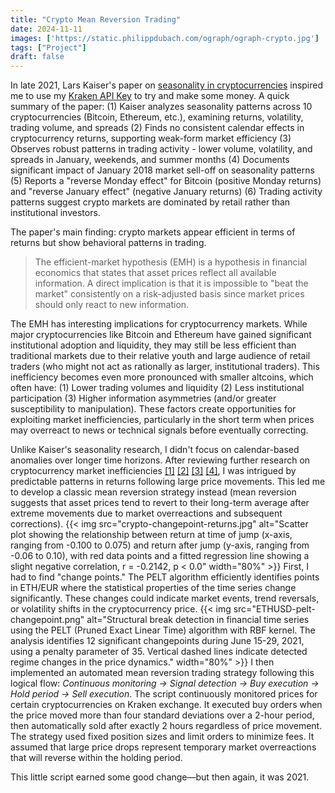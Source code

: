 ```yaml
---
title: "Crypto Mean Reversion Trading"
date: 2024-11-11
images: ['https://static.philippdubach.com/ograph/ograph-crypto.jpg']
tags: ["Project"]
draft: false
---
```


In late 2021, Lars Kaiser's paper on [seasonality in cryptocurrencies](https://www.sciencedirect.com/science/article/abs/pii/S1544612318304513) inspired me to use my [Kraken API Key](https://docs.kraken.com/api/) to try and make some money. A quick summary of the paper: (1) Kaiser analyzes seasonality patterns across 10 cryptocurrencies (Bitcoin, Ethereum, etc.), examining returns, volatility, trading volume, and spreads (2) Finds no consistent calendar effects in cryptocurrency returns, supporting weak-form market efficiency (3) Observes robust patterns in trading activity - lower volume, volatility, and spreads in January, weekends, and summer months (4) Documents significant impact of January 2018 market sell-off on seasonality patterns (5) Reports a "reverse Monday effect" for Bitcoin (positive Monday returns) and "reverse January effect" (negative January returns) (6) Trading activity patterns suggest crypto markets are dominated by retail rather than institutional investors. 

The paper's main finding: crypto markets appear efficient in terms of returns but show behavioral patterns in trading.

>The efficient-market hypothesis (EMH) is a hypothesis in financial economics that states that asset prices reflect all available information. A direct implication is that it is impossible to "beat the market" consistently on a risk-adjusted basis since market prices should only react to new information.

The EMH has interesting implications for cryptocurrency markets. While major cryptocurrencies like Bitcoin and Ethereum have gained significant institutional adoption and liquidity, they may still be less efficient than traditional markets due to their relative youth and large audience of retail traders (who might not act as rationally as larger, institutional traders). This inefficiency becomes even more pronounced with smaller altcoins, which often have: (1) Lower trading volumes and liquidity (2) Less institutional participation (3) Higher information asymmetries (and/or greater susceptibility to manipulation). These factors create opportunities for exploiting market inefficiencies, particularly in the short term when prices may overreact to news or technical signals before eventually correcting.

Unlike Kaiser's seasonality research, I didn't focus on calendar-based anomalies over longer time horizons. After reviewing further research on cryptocurrency market inefficiencies [[1]](https://www.sciencedirect.com/science/article/abs/pii/S1544612319306415) [[2]](https://academic.oup.com/jfec/article-abstract/18/2/233/5133597) [[3]](https://www.sciencedirect.com/science/article/abs/pii/S1057521921001228) [[4]](https://onlinelibrary.wiley.com/doi/10.1002/isaf.1488), I was intrigued by predictable patterns in returns following large price movements. This led me to develop a classic mean reversion strategy instead (mean reversion suggests that asset prices tend to revert to their long-term average after extreme movements due to market overreactions and subsequent corrections). 
{{< img src="crypto-changepoint-returns.jpg" alt="Scatter plot showing the relationship between return at time of jump (x-axis, ranging from -0.100 to 0.075) and return after jump (y-axis, ranging from -0.06 to 0.10), with red data points and a fitted regression line showing a slight negative correlation, r = -0.2142, p < 0.0" width="80%" >}}
First, I had to find "change points." The PELT algorithm efficiently identifies points in ETH/EUR where the statistical properties of the time series change significantly. These changes could indicate market events, trend reversals, or volatility shifts in the cryptocurrency price.
{{< img src="ETHUSD-pelt-changepoint.png" alt="Structural break detection in financial time series using the PELT (Pruned Exact Linear Time) algorithm with RBF kernel. The analysis identifies 12 significant changepoints during June 15-29, 2021, using a penalty parameter of 35. Vertical dashed lines indicate detected regime changes in the price dynamics." width="80%" >}}
I then implemented an automated mean reversion trading strategy following this logical flow: _Continuous monitoring → Signal detection → Buy execution → Hold period → Sell execution_. The script continuously monitored prices for certain cryptocurrencies on Kraken exchange. It executed buy orders when the price moved more than four standard deviations over a 2-hour period, then automatically sold after exactly 2 hours regardless of price movement. The strategy used fixed position sizes and limit orders to minimize fees. It assumed that large price drops represent temporary market overreactions that will reverse within the holding period.

This little script earned some good change—but then again, it was 2021.